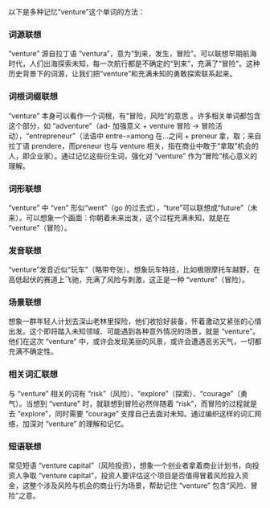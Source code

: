 以下是多种记忆“venture”这个单词的方法：
### 词源联想
“venture” 源自拉丁语 “ventura”，意为“到来，发生，冒险”。可以联想早期航海时代，人们出海探索未知，每一次航行都是不确定的“到来”，充满了“冒险”。这种历史背景下的词源，让我们把“venture”和充满未知的勇敢探索联系起来。
### 词根词缀联想
“venture” 本身可以看作一个词根，有“冒险，风险”的意思 。许多相关单词都包含这个部分，如 “adventure”（ad- 加强意义 + venture 冒险 → 冒险活动），“entrepreneur”（法语中 entre-=among 在…之间 + preneur 拿，取；来自拉丁语 prendere，而preneur 也与 venture 相关，指在商业中敢于“拿取”机会的人，即企业家）。通过记忆这些衍生词，强化对 “venture” 作为“冒险”核心意义的理解。
### 词形联想
“venture” 中 “ven” 形似“went”（go 的过去式），“ture”可以联想成“future”（未来）。可以想象一个画面：你朝着未来出发，这个过程充满未知，就是在 “venture”（冒险）。
### 发音联想
“venture”发音近似“玩车”（略带夸张）。想象玩车特技，比如极限摩托车越野，在高低起伏的赛道上飞驰，充满了风险与刺激，这正是一种 “venture”（冒险）。
### 场景联想
想象一群年轻人计划去深山老林里探险，他们收拾好装备，怀着激动又紧张的心情出发。这个即将踏入未知领域、可能遇到各种意外情况的场景，就是 “venture”。他们在这次 “venture” 中，或许会发现美丽的风景，或许会遭遇恶劣天气，一切都充满不确定性。
### 相关词汇联想
与 “venture” 相关的词有 “risk”（风险）、“explore”（探索）、“courage”（勇气）。当想到 “venture” 时，就联想到冒险必然伴随着 “risk”，而冒险的过程就是去 “explore”，同时需要 “courage” 支撑自己去面对未知。通过编织这样的词汇网络，加深对 “venture” 的理解和记忆。
### 短语联想
常见短语 “venture capital”（风险投资），想象一个创业者拿着商业计划书，向投资人争取 “venture capital”，投资人要评估这个项目是否值得冒着风险投入资金，这整个涉及风险与机会的商业行为场景，帮助记住 “venture” 包含“风险、冒险”之意。 